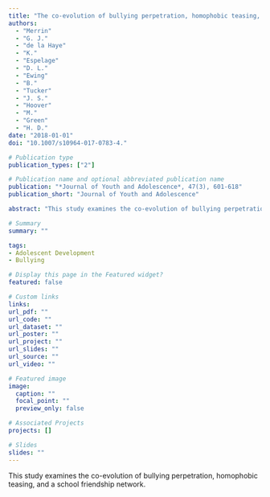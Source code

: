 ```yaml
---
title: "The co-evolution of bullying perpetration, homophobic teasing, and a school friendship network"
authors:
  - "Merrin"
  - "G. J."
  - "de la Haye"
  - "K."
  - "Espelage"
  - "D. L."
  - "Ewing"
  - "B."
  - "Tucker"
  - "J. S."
  - "Hoover"
  - "M."
  - "Green"
  - "H. D."
date: "2018-01-01"
doi: "10.1007/s10964-017-0783-4."

# Publication type
publication_types: ["2"]

# Publication name and optional abbreviated publication name
publication: "*Journal of Youth and Adolescence*, 47(3), 601-618"
publication_short: "Journal of Youth and Adolescence"

abstract: "This study examines the co-evolution of bullying perpetration, homophobic teasing, and a school friendship network."

# Summary
summary: ""

tags:
- Adolescent Development
- Bullying

# Display this page in the Featured widget?
featured: false

# Custom links
links:
url_pdf: ""
url_code: ""
url_dataset: ""
url_poster: ""
url_project: ""
url_slides: ""
url_source: ""
url_video: ""

# Featured image
image:
  caption: ""
  focal_point: ""
  preview_only: false

# Associated Projects
projects: []

# Slides
slides: ""
---
```


This study examines the co-evolution of bullying perpetration, homophobic teasing, and a school friendship network.
